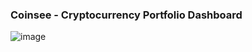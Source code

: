 ### Coinsee - Cryptocurrency Portfolio Dashboard

![image](https://github.com/ernestrudziec/coinsee/assets/58563491/4bc0cd0a-c5fa-417c-aea6-80378d3978de)
